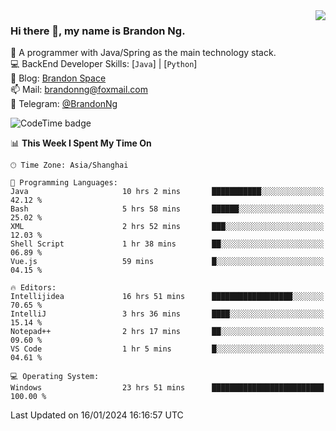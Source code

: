 <img  align="right" src="https://github-readme-stats-brandon0824.vercel.app/api/top-langs/?username=brandon0824&layout=compact">

### Hi there 👋, my name is Brandon Ng.

🌱 A programmer with Java/Spring as the main technology stack.  
💻 BackEnd Developer Skills: [`Java`] | [`Python`]  
📝 Blog: [Brandon Space](https://brandonng.tech)  
📫 Mail: brandonng@foxmail.com  
📰 Telegram: [@BrandonNg](https://t.me/BrandonNg24)  

![CodeTime badge](https://img.shields.io/endpoint?style=flat-square&url=https%3A%2F%2Fapi.codetime.dev%2Fshield%3Fid%3D128%26project%3D%26in%3D604800000)

<!--START_SECTION:waka-->
📊 **This Week I Spent My Time On** 

```text
🕑︎ Time Zone: Asia/Shanghai

💬 Programming Languages: 
Java                     10 hrs 2 mins       ███████████░░░░░░░░░░░░░░   42.12 % 
Bash                     5 hrs 58 mins       ██████░░░░░░░░░░░░░░░░░░░   25.02 % 
XML                      2 hrs 52 mins       ███░░░░░░░░░░░░░░░░░░░░░░   12.03 % 
Shell Script             1 hr 38 mins        ██░░░░░░░░░░░░░░░░░░░░░░░   06.89 % 
Vue.js                   59 mins             █░░░░░░░░░░░░░░░░░░░░░░░░   04.15 % 

🔥 Editors: 
Intellijidea             16 hrs 51 mins      ██████████████████░░░░░░░   70.65 % 
IntelliJ                 3 hrs 36 mins       ████░░░░░░░░░░░░░░░░░░░░░   15.14 % 
Notepad++                2 hrs 17 mins       ██░░░░░░░░░░░░░░░░░░░░░░░   09.60 % 
VS Code                  1 hr 5 mins         █░░░░░░░░░░░░░░░░░░░░░░░░   04.61 % 

💻 Operating System: 
Windows                  23 hrs 51 mins      █████████████████████████   100.00 % 
```


 Last Updated on 16/01/2024 16:16:57 UTC
<!--END_SECTION:waka-->
